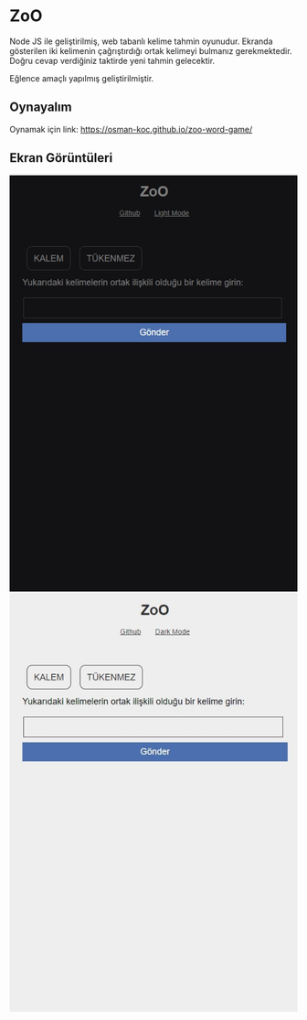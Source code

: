 # ZoO 

Node JS ile geliştirilmiş, web tabanlı kelime tahmin oyunudur. Ekranda gösterilen iki kelimenin çağrıştırdığı ortak kelimeyi bulmanız gerekmektedir. Doğru cevap verdiğiniz taktirde yeni tahmin gelecektir.

Eğlence amaçlı yapılmış geliştirilmiştir.

## Oynayalım

Oynamak için link: https://osman-koc.github.io/zoo-word-game/

## Ekran Görüntüleri 

![DarkModeScreen](img/dark_mode_screen.jpg)
![LightModeScreen](img/light_mode_screen.jpg)